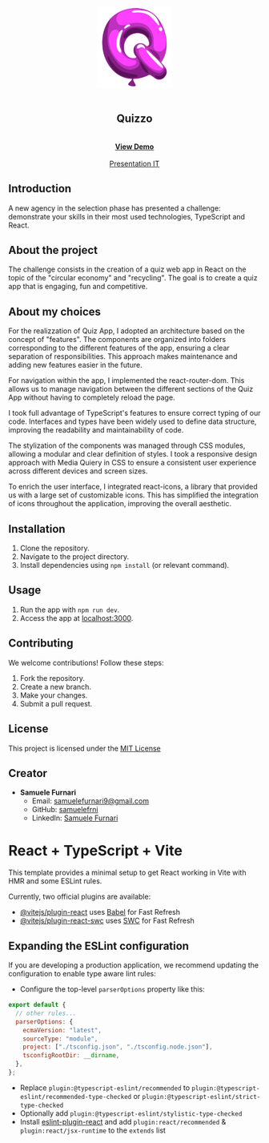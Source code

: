 <div align="center"><img src="/src/assets/comic-letter-q-in-shape-of-bright-violet-balloon-vector-19384535.png" width="150px"></div>
<br />
<div align="center">
  <h2 align="center">Quizzo</h2>

  <p align="center">
    <br />
    <a href="https://samuelefrni-quizzo.netlify.app/"><strong>View Demo</strong></a>
    <br />
    <br />
    <a href="./src/assets/Progetto Typescript e React di Samuele Furnari.pdf">Presentation IT</a>
  </p>
</div>

## Introduction

A new agency in the selection phase has presented a challenge: demonstrate your skills in their most used technologies, TypeScript and React.

## About the project

The challenge consists in the creation of a quiz web app in React on the topic of the "circular economy" and "recycling". The goal is to create a quiz app that is engaging, fun and competitive.

## About my choices

For the realizzation of Quiz App, I adopted an architecture based on the concept of "features". The components are organized into folders corresponding to the different features of the app, ensuring a clear separation of responsibilities. This approach makes maintenance and adding new features easier in the future.

For navigation within the app, I implemented the react-router-dom. This allows us to manage navigation between the different sections of the Quiz App without having to completely reload the page.

I took full advantage of TypeScript's features to ensure correct typing of our code. Interfaces and types have been widely used to define data structure, improving the readability and maintainability of code.

The stylization of the components was managed through CSS modules, allowing a modular and clear definition of styles. I took a responsive design approach with Media Quiery in CSS to ensure a consistent user experience across different devices and screen sizes.

To enrich the user interface, I integrated react-icons, a library that provided us with a large set of customizable icons. This has simplified the integration of icons throughout the application, improving the overall aesthetic.

## Installation

1. Clone the repository.
2. Navigate to the project directory.
3. Install dependencies using `npm install` (or relevant command).

## Usage

1. Run the app with `npm run dev`.
2. Access the app at [localhost:3000](http://localhost:3000).

## Contributing

We welcome contributions! Follow these steps:

1. Fork the repository.
2. Create a new branch.
3. Make your changes.
4. Submit a pull request.

## License

This project is licensed under the [MIT License](https://opensource.org/licenses/MIT)

## Creator

- **Samuele Furnari**
  - Email: samuelefurnari9@gmail.com
  - GitHub: [samuelefrni](https://github.com/samuelefrni)
  - LinkedIn: [Samuele Furnari](https://www.linkedin.com/in/samuele-furnari-a37567220/)

# React + TypeScript + Vite

This template provides a minimal setup to get React working in Vite with HMR and some ESLint rules.

Currently, two official plugins are available:

- [@vitejs/plugin-react](https://github.com/vitejs/vite-plugin-react/blob/main/packages/plugin-react/README.md) uses [Babel](https://babeljs.io/) for Fast Refresh
- [@vitejs/plugin-react-swc](https://github.com/vitejs/vite-plugin-react-swc) uses [SWC](https://swc.rs/) for Fast Refresh

## Expanding the ESLint configuration

If you are developing a production application, we recommend updating the configuration to enable type aware lint rules:

- Configure the top-level `parserOptions` property like this:

```js
export default {
  // other rules...
  parserOptions: {
    ecmaVersion: "latest",
    sourceType: "module",
    project: ["./tsconfig.json", "./tsconfig.node.json"],
    tsconfigRootDir: __dirname,
  },
};
```

- Replace `plugin:@typescript-eslint/recommended` to `plugin:@typescript-eslint/recommended-type-checked` or `plugin:@typescript-eslint/strict-type-checked`
- Optionally add `plugin:@typescript-eslint/stylistic-type-checked`
- Install [eslint-plugin-react](https://github.com/jsx-eslint/eslint-plugin-react) and add `plugin:react/recommended` & `plugin:react/jsx-runtime` to the `extends` list
